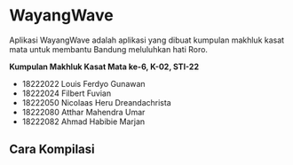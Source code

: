 # WayangWave
Aplikasi WayangWave adalah aplikasi yang dibuat kumpulan makhluk kasat mata untuk membantu Bandung meluluhkan hati Roro.

**Kumpulan Makhluk Kasat Mata ke-6, K-02, STI-22**
- 18222022 Louis Ferdyo Gunawan
- 18222024 Filbert Fuvian
- 18222050 Nicolaas Heru Dreandachrista
- 18222080 Atthar Mahendra Umar
- 18222082 Ahmad Habibie Marjan

**Cara Kompilasi**
- 
